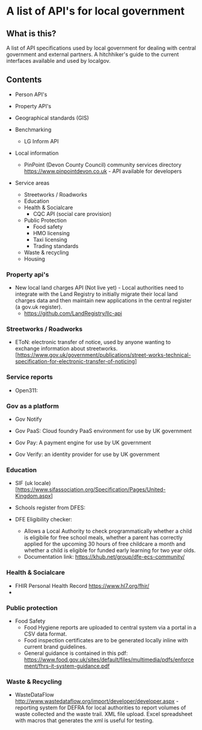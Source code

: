 # A list of API's for local government

## What is this?

A list of API specifications used by local government for dealing with central
government and external partners. A hitchhiker's guide to the current interfaces
available and used by localgov.

## Contents


* Person API's
* Property API's
* Geographical standards (GIS)

* Benchmarking
  * LG Inform API
  
* Local information
  * PinPoint (Devon County Council) community services directory https://www.pinpointdevon.co.uk - API available for developers


* Service areas
  * Streetworks / Roadworks
  * Education
  * Health & Socialcare
    * CQC API (social care provision)
  * Public Protection
    * Food safety
    * HMO licensing
    * Taxi licensing
    * Trading standards
  * Waste & recycling
  * Housing


### Property api's

* New local land charges API (Not live yet) - Local authorities need to integrate with the Land Registry to initially migrate their local land charges data and then maintain new applications in the central register (a gov.uk register).
  * https://github.com/LandRegistry/llc-api 

### Streetworks / Roadworks

* EToN: electronic transfer of notice, used by anyone wanting to exchange information about streetworks. [https://www.gov.uk/government/publications/street-works-technical-specification-for-electronic-transfer-of-noticing]


### Service reports

* Open311:

### Gov as a platform

* Gov Notify

* Gov PaaS: Cloud foundry PaaS environment for use by UK government

* Gov Pay: A payment engine for use by UK government

* Gov Verify: an identity provider for use by UK government

### Education

* SIF (uk locale) [https://www.sifassociation.org/Specification/Pages/United-Kingdom.aspx]
* Schools register from DFES:

* DFE Eligibility checker:
  - Allows a Local Authority to check programmatically whether a child is eligibile for free school meals, whether a parent has correctly applied for the upcoming 30 hours of free childcare a month and whether a child is eligible for funded early learning for two year olds. 
  - Documentation link: https://khub.net/group/dfe-ecs-community/

### Health & Socialcare

* FHIR Personal Health Record https://www.hl7.org/fhir/
*

### Public protection
 * Food Safety
   * Food Hygiene reports are uploaded to central system via a portal in a CSV data format.
   * Food inspection certificates are to be generated locally inline with current brand guidelines.
   * General guidance is contained in this pdf: https://www.food.gov.uk/sites/default/files/multimedia/pdfs/enforcement/fhrs-it-system-guidance.pdf


### Waste & Recycling

* WasteDataFlow http://www.wastedataflow.org/import/developer/developer.aspx - reporting system for DEFRA for local authorities to report volumes of waste collected and the waste trail. XML file upload. Excel spreadsheet with macros that
generates the xml is useful for testing.

